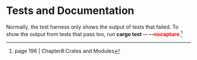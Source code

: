 # Tests and Documentation
Normally, the test harness only shows the output of tests that failed. To show the output from tests that pass too, run **cargo test -- --<span style="color: red;">nocapture</span>**.[^1]


[^1]: page 196 | Chapter8:Crates and Modules

